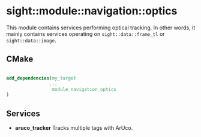 # sight::module::navigation::optics

This module contains services performing optical tracking. 
In other words, it mainly contains services operating on `sight::data::frame_tl` or `sight::data::image`.

## CMake

```cmake

add_dependencies(my_target 
                ...
                 module_navigation_optics
)

```
## Services

- **aruco_tracker**
  Tracks multiple tags with ArUco.
